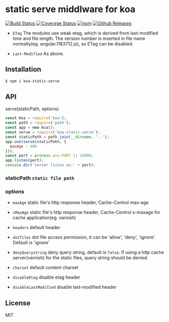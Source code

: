 # static serve middlware for koa

[![Build Status](https://travis-ci.org/vicanso/koa-static-serve.svg?style=flat-square)](https://travis-ci.org/vicanso/koa-static-serve)
[![Coverage Status](https://img.shields.io/coveralls/vicanso/koa-static-serve/master.svg?style=flat)](https://coveralls.io/r/vicanso/koa-static-serve?branch=master)
[![npm](http://img.shields.io/npm/v/koa-static-serve.svg?style=flat-square)](https://www.npmjs.org/package/koa-static-serve)
[![Github Releases](https://img.shields.io/npm/dm/koa-static-serve.svg?style=flat-square)](https://github.com/vicanso/koa-static-serve)

- `ETag` The modules use weak etag, which is derived from last-modified time and file length. The version number is inserted in file name normally(eg. angular.1183712.js), so ETag can be disabled.

- `Last-Modified` As above.

## Installation

```bash
$ npm i koa-static-serve
```



## API

serve(staticPath, options)

```js
const Koa = require('koa');
const path = require('path');
const app = new Koa();
const serve = require('koa-static-serve');
const staticPath = path.join(__dirname, '..');
app.use(serve(staticPath, {
  maxAge : 600
}));
const port = process.env.PORT || 10000;
app.listen(port);
console.dir('server listen on:' + port);
```

### staticPath `static file path`

### options

- `maxAge` static file's http response header, Cache-Control max-age

- `sMaxAge` static file's http response header, Cache-Control s-maxage for cache application(eg. varnish)

- `headers` default header

- `dotfiles` dot file access permission, it can be 'allow', 'deny', 'ignore'. Default is 'ignore'

- `denyQuerystring` deny query string, default is `false`. If using a http cache server(varnish) for the static files, query string should be denied. 

- `charset` default content charset

- `disableEtag` disable etag header

- `disableLastModified` disable last-modified header

## License

MIT